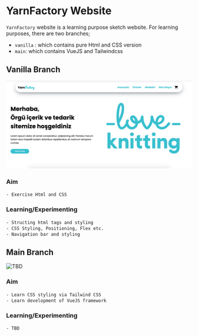 # YarnFactory Website
`YarnFactory` website is a learning purpose sketch website. For learning purposes, there are two branches;
- `vanilla` : which contains pure Html and CSS version
- `main`: which contains VueJS and Tailwindcss



## Vanilla Branch
![](screenshots/welcome.png)

### Aim
    - Exercise Html and CSS

### Learning/Experimenting
    - Structing html tags and styling
    - CSS Styling, Positioning, Flex etc.
    - Navigation bar and styling

## Main Branch
![TBD]()

### Aim
    - Learn CSS styling via Tailwind CSS
    - Learn development of VueJS framework

### Learning/Experimenting
    - TBD